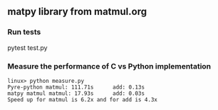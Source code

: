 ## matpy library from matmul.org

### Run tests
pytest test.py

### Measure the performance of C vs Python implementation 

```shell
linux> python measure.py
Pyre-python matmul: 111.71s      add: 0.13s
matpy matmul matmul: 17.93s      add: 0.03s
Speed up for matmul is 6.2x and for add is 4.3x
```

